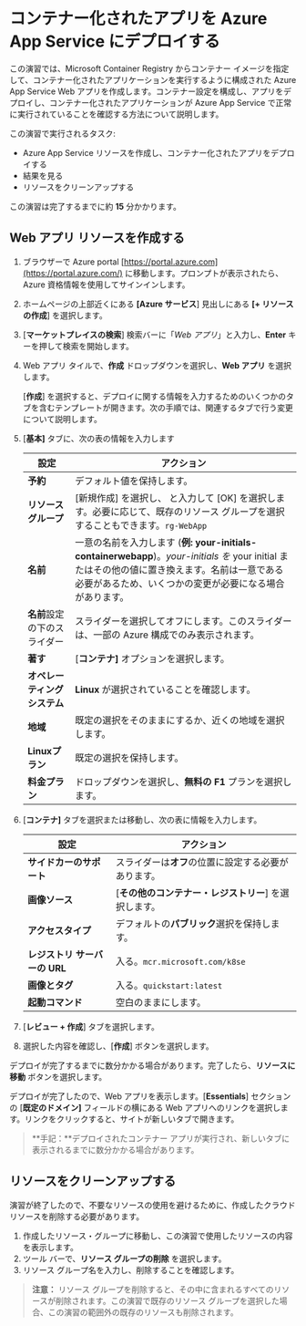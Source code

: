 # コンテナー化されたアプリを Azure App Service にデプロイする

この演習では、Microsoft Container Registry からコンテナー イメージを指定して、コンテナー化されたアプリケーションを実行するように構成された Azure App Service Web アプリを作成します。コンテナー設定を構成し、アプリをデプロイし、コンテナー化されたアプリケーションが Azure App Service で正常に実行されていることを確認する方法について説明します。

この演習で実行されるタスク:

- Azure App Service リソースを作成し、コンテナー化されたアプリをデプロイする
- 結果を見る
- リソースをクリーンアップする

この演習は完了するまでに約 **15** 分かかります。

## Web アプリ リソースを作成する



1. ブラウザーで Azure portal [https://portal.azure.com](https://portal.azure.com/) に移動します。プロンプトが表示されたら、Azure 資格情報を使用してサインインします。

2. ホームページの上部近くにある **[Azure サービス**] 見出しにある **[+ リソースの作成**] を選択します。

3. [**マーケットプレイスの検索**] 検索バーに「*Web アプリ*」と入力し、**Enter** キーを押して検索を開始します。

4. Web アプリ タイルで、**作成** ドロップダウンを選択し、**Web アプリ** を選択します。

   [**作成**] を選択すると、デプロイに関する情報を入力するためのいくつかのタブを含むテンプレートが開きます。次の手順では、関連するタブで行う変更について説明します。

5. [**基本]** タブに、次の表の情報を入力します

   | 設定                          | アクション                                                   |
   | ----------------------------- | ------------------------------------------------------------ |
   | **予約**                      | デフォルト値を保持します。                                   |
   | **リソース グループ**         | [新規作成] を選択し、 と入力して [OK] を選択します。必要に応じて、既存のリソース グループを選択することもできます。`rg-WebApp` |
   | **名前**                      | 一意の名前を入力します (**例: your-initials-containerwebapp**)。*your-initials を* your initial またはその他の値に置き換えます。名前は一意である必要があるため、いくつかの変更が必要になる場合があります。 |
   | **名前**設定の下のスライダー  | スライダーを選択してオフにします。このスライダーは、一部の Azure 構成でのみ表示されます。 |
   | **著す**                      | [**コンテナ]** オプションを選択します。                      |
   | **オペレーティング システム** | **Linux** が選択されていることを確認します。                 |
   | **地域**                      | 既定の選択をそのままにするか、近くの地域を選択します。       |
   | **Linuxプラン**               | 既定の選択を保持します。                                     |
   | **料金プラン**                | ドロップダウンを選択し、**無料の F1** プランを選択します。   |

6. [**コンテナ]** タブを選択または移動し、次の表に情報を入力します。

   | 設定                          | アクション                                            |
   | ----------------------------- | ----------------------------------------------------- |
   | **サイドカーのサポート**      | スライダーは**オフ**の位置に設定する必要があります。  |
   | **画像ソース**                | [**その他のコンテナー・レジストリー**] を選択します。 |
   | **アクセスタイプ**            | デフォルトの**パブリック**選択を保持します。          |
   | **レジストリ サーバーの URL** | 入る。`mcr.microsoft.com/k8se`                        |
   | **画像とタグ**                | 入る。`quickstart:latest`                             |
   | **起動コマンド**              | 空白のままにします。                                  |

7. [**レビュー + 作成**] タブを選択します。

8. 選択した内容を確認し、[**作成**] ボタンを選択します。

デプロイが完了するまでに数分かかる場合があります。完了したら、**リソースに移動** ボタンを選択します。

デプロイが完了したので、Web アプリを表示します。[**Essentials**] セクションの [**既定のドメイン]** フィールドの横にある Web アプリへのリンクを選択します。リンクをクリックすると、サイトが新しいタブで開きます。

> **手記：**デプロイされたコンテナー アプリが実行され、新しいタブに表示されるまでに数分かかる場合があります。



## リソースをクリーンアップする

演習が終了したので、不要なリソースの使用を避けるために、作成したクラウド リソースを削除する必要があります。

1. 作成したリソース・グループに移動し、この演習で使用したリソースの内容を表示します。
2. ツール バーで、**リソース グループの削除** を選択します。
3. リソース グループ名を入力し、削除することを確認します。

> **注意：** リソース グループを削除すると、その中に含まれるすべてのリソースが削除されます。この演習で既存のリソース グループを選択した場合、この演習の範囲外の既存のリソースも削除されます。
